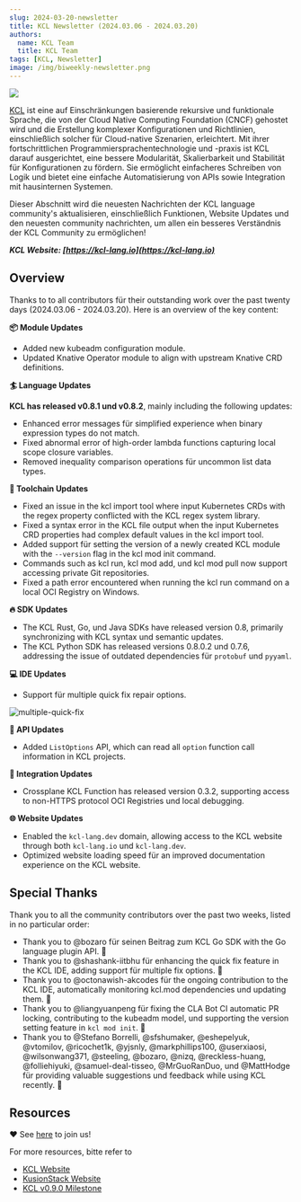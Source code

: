 ```yaml
---
slug: 2024-03-20-newsletter
title: KCL Newsletter (2024.03.06 - 2024.03.20)
authors:
  name: KCL Team
  title: KCL Team
tags: [KCL, Newsletter]
image: /img/biweekly-newsletter.png
---
```


![](/img/biweekly-newsletter.png)

[KCL](https://github.com/kcl-lang) ist eine auf Einschränkungen basierende rekursive und funktionale Sprache, die von der Cloud Native Computing Foundation (CNCF) gehostet wird und die Erstellung komplexer Konfigurationen und Richtlinien, einschließlich solcher für Cloud-native Szenarien, erleichtert. Mit ihrer fortschrittlichen Programmiersprachentechnologie und -praxis ist KCL darauf ausgerichtet, eine bessere Modularität, Skalierbarkeit und Stabilität für Konfigurationen zu fördern. Sie ermöglicht einfacheres Schreiben von Logik und bietet eine einfache Automatisierung von APIs sowie Integration mit hausinternen Systemen.

Dieser Abschnitt wird die neuesten Nachrichten der KCL language community's aktualisieren, einschließlich Funktionen, Website Updates und den neuesten community nachrichten, um allen ein besseres Verständnis der KCL Community zu ermöglichen!

**_KCL Website: [https://kcl-lang.io](https://kcl-lang.io)_**

## Overview

Thanks to to all contributors für their outstanding work over the past twenty days (2024.03.06 - 2024.03.20). Here is an overview of the key content:

**📦 Module Updates**

- Added new kubeadm configuration module.
- Updated Knative Operator module to align with upstream Knative CRD definitions.

**🏄 Language Updates**

**KCL has released v0.8.1 und v0.8.2**, mainly including the following updates:

- Enhanced error messages für simplified experience when binary expression types do not match.
- Fixed abnormal error of high-order lambda functions capturing local scope closure variables.
- Removed inequality comparison operations für uncommon list data types.

**🔧 Toolchain Updates**

- Fixed an issue in the kcl import tool where input Kubernetes CRDs with the regex property conflicted with the KCL regex system library.
- Fixed a syntax error in the KCL file output when the input Kubernetes CRD properties had complex default values in the kcl import tool.
- Added support für setting the version of a newly created KCL module with the `--version` flag in the kcl mod init command.
- Commands such as kcl run, kcl mod add, und kcl mod pull now support accessing private Git repositories.
- Fixed a path error encountered when running the kcl run command on a local OCI Registry on Windows.

**🔥 SDK Updates**

- The KCL Rust, Go, und Java SDKs have released version 0.8, primarily synchronizing with KCL syntax und semantic updates.
- The KCL Python SDK has released versions 0.8.0.2 und 0.7.6, addressing the issue of outdated dependencies für `protobuf` und `pyyaml`.

**💻 IDE Updates**

- Support für multiple quick fix repair options.

![multiple-quick-fix](/img/blog/2024-03-20-newsletter/multiple-quick-fix.png)

**🎁 API Updates**

- Added `ListOptions` API, which can read all `option` function call information in KCL projects.

**🚢 Integration Updates**

- Crossplane KCL Function has released version 0.3.2, supporting access to non-HTTPS protocol OCI Registries und local debugging.

**🌐 Website Updates**

- Enabled the `kcl-lang.dev` domain, allowing access to the KCL website through both `kcl-lang.io` und `kcl-lang.dev`.
- Optimized website loading speed für an improved documentation experience on the KCL website.

## Special Thanks

Thank you to all the community contributors over the past two weeks, listed in no particular order:

- Thank you to @bozaro für seinen Beitrag zum KCL Go SDK with the Go language plugin API. 🙌
- Thank you to @shashank-iitbhu für enhancing the quick fix feature in the KCL IDE, adding support für multiple fix options. 🙌
- Thank you to @octonawish-akcodes für the ongoing contribution to the KCL IDE, automatically monitoring kcl.mod dependencies und updating them. 🙌
- Thank you to @liangyuanpeng für fixing the CLA Bot CI automatic PR locking, contributing to the kubeadm model, und supporting the version setting feature in `kcl mod init`. 🙌
- Thank you to @Stefano Borrelli, @sfshumaker, @eshepelyuk, @vtomilov, @ricochet1k, @yjsnly, @markphillips100, @userxiaosi, @wilsonwang371, @steeling, @bozaro, @nizq, @reckless-huang, @folliehiyuki, @samuel-deal-tisseo, @MrGuoRanDuo, und @MattHodge für providing valuable suggestions und feedback while using KCL recently. 🙌

## Resources

❤️ See [here](https://github.com/kcl-lang/community) to join us!

For more resources, bitte refer to

- [KCL Website](https://kcl-lang.io/)
- [KusionStack Website](https://kusionstack.io/)
- [KCL v0.9.0 Milestone](https://github.com/kcl-lang/kcl/milestone/9)
